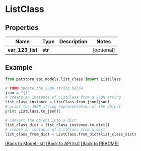 # ListClass


## Properties
Name | Type | Description | Notes
------------ | ------------- | ------------- | -------------
**var_123_list** | **str** |  | [optional] 

## Example

```python
from petstore_api.models.list_class import ListClass

# TODO update the JSON string below
json = "{}"
# create an instance of ListClass from a JSON string
list_class_instance = ListClass.from_json(json)
# print the JSON string representation of the object
print ListClass.to_json()

# convert the object into a dict
list_class_dict = list_class_instance.to_dict()
# create an instance of ListClass from a dict
list_class_from_dict = ListClass.from_dict(list_class_dict)
```
[[Back to Model list]](../README.md#documentation-for-models) [[Back to API list]](../README.md#documentation-for-api-endpoints) [[Back to README]](../README.md)


